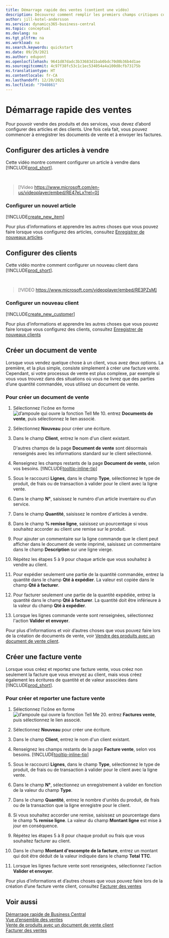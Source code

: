 ```yaml
---
title: Démarrage rapide des ventes (contient une vidéo)
description: Découvrez comment remplir les premiers champs critiques concernant les produits et les clients dans Business Central afin de pouvoir démarrer vos processus de vente.
author: jill-kotel-andersson
ms.service: dynamics365-business-central
ms.topic: conceptual
ms.devlang: na
ms.tgt_pltfrm: na
ms.workload: na
ms.search.keywords: quickstart
ms.date: 09/29/2021
ms.author: edupont
ms.openlocfilehash: 9641d87dadc3b33683d1bab0bdc70d0b36b4d1ae
ms.sourcegitcommit: 4c97f38fc53c1c1ec534054a4a100d8cfb73175b
ms.translationtype: HT
ms.contentlocale: fr-CA
ms.lasthandoff: 12/20/2021
ms.locfileid: "7940861"
---
```

# <a name="sales-quick-start"></a>Démarrage rapide des ventes

Pour pouvoir vendre des produits et des services, vous devez d’abord configurer des articles et des clients. Une fois cela fait, vous pouvez commencer à enregistrer les documents de vente et à envoyer les factures.

## <a name="set-up-items-to-sell"></a>Configurer des articles à vendre

Cette vidéo montre comment configurer un article à vendre dans [!INCLUDE[prod_short](includes/prod_short.md)].

<br>

> [!Video https://www.microsoft.com/en-us/videoplayer/embed/RE47eLx?rel=0]

### <a name="set-up-a-new-item"></a>Configurer un nouvel article

[!INCLUDE[create_new_item](includes/create_new_item.md)]

Pour plus d’informations et apprendre les autres choses que vous pouvez faire lorsque vous configurez des articles, consultez [Enregistrer de nouveaux articles](inventory-how-register-new-items.md).  

## <a name="set-up-customers"></a>Configurer des clients

Cette vidéo montre comment configurer un nouveau client dans [!INCLUDE[prod_short](includes/prod_short.md)].  

<br>

> [!VIDEO https://www.microsoft.com/videoplayer/embed/RE3PZsM]

### <a name="set-up-a-new-customer"></a>Configurer un nouveau client

[!INCLUDE[create_new_customer](includes/create_new_customer.md)]

Pour plus d’informations et apprendre les autres choses que vous pouvez faire lorsque vous configurez des clients, consultez [Enregistrer de nouveaux clients](sales-how-register-new-customers.md)

## <a name="create-a-sales-order"></a>Créer un document de vente  

Lorsque vous vendez quelque chose à un client, vous avez deux options. La première, et la plus simple, consiste simplement à créer une facture vente. Cependant, si votre processus de vente est plus complexe, par exemple si vous vous trouvez dans des situations où vous ne livrez que des parties d’une quantité commandée, vous utilisez un document de vente.

### <a name="to-create-a-sales-order"></a>Pour créer un document de vente  

1. Sélectionnez l’icône en forme ![d’ampoule qui ouvre la fonction Tell Me 10.](media/ui-search/search_small.png "Dites-moi ce que vous voulez faire") entrez **Documents de vente**, puis sélectionnez le lien associé.
2. Sélectionnez **Nouveau** pour créer une écriture.
3. Dans le champ **Client**, entrez le nom d'un client existant.

    D'autres champs de la page **Document de vente** sont désormais renseignés avec les informations standard sur le client sélectionné.  

4. Renseignez les champs restants de la page **Document de vente**, selon vos besoins. [!INCLUDE[tooltip-inline-tip](includes/tooltip-inline-tip_md.md)]

5. Sous le raccourci **Lignes**, dans le champ **Type**, sélectionnez le type de produit, de frais ou de transaction à valider pour le client avec la ligne vente.

6. Dans le champ **N°**, saisissez le numéro d’un article inventaire ou d’un service.

7. Dans le champ **Quantité**, saisissez le nombre d'articles à vendre.

8. Dans le champ **% remise ligne**, saisissez un pourcentage si vous souhaitez accorder au client une remise sur le produit.

9. Pour ajouter un commentaire sur la ligne commande que le client peut afficher dans le document de vente imprimé, saisissez un commentaire dans le champ **Description** sur une ligne vierge.

10. Répétez les étapes 5 à 9 pour chaque article que vous souhaitez à vendre au client.

11. Pour expédier seulement une partie de la quantité commandée, entrez la quantité dans le champ **Qté à expédier**. La valeur est copiée dans le champ **Qté à facturer**.

12. Pour facturer seulement une partie de la quantité expédiée, entrez la quantité dans le champ **Qté à facturer**. La quantité doit être inférieure à la valeur du champ **Qté à expédier**.

13. Lorsque les lignes commande vente sont renseignées, sélectionnez l'action **Valider et envoyer**.

Pour plus d’informations et voir d’autres choses que vous pouvez faire lors de la création de documents de vente, voir [Vendre des produits avec un document de vente client](sales-how-sell-products.md).  

## <a name="create-a-sales-invoice"></a>Créer une facture vente

Lorsque vous créez et reportez une facture vente, vous créez non seulement la facture que vous envoyez au client, mais vous créez également les écritures de quantité et de valeur associées dans [!INCLUDE[prod_short](includes/prod_short.md)].

### <a name="to-create-and-post-a-sales-invoice"></a>Pour créer et reporter une facture vente  

1. Sélectionnez l’icône en forme ![d’ampoule qui ouvre la fonction Tell Me 20.](media/ui-search/search_small.png "Dites-moi ce que vous voulez faire") entrez **Factures vente**, puis sélectionnez le lien associé.  

2. Sélectionnez **Nouveau** pour créer une écriture.

3. Dans le champ **Client**, entrez le nom d'un client existant.

4. Renseignez les champs restants de la page **Facture vente**, selon vos besoins. [!INCLUDE[tooltip-inline-tip](includes/tooltip-inline-tip_md.md)]

5. Sous le raccourci **Lignes**, dans le champ **Type**, sélectionnez le type de produit, de frais ou de transaction à valider pour le client avec la ligne vente.

6. Dans le champ **N°**, sélectionnez un enregistrement à valider en fonction de la valeur du champ **Type**.

7. Dans le champ **Quantité**, entrez le nombre d'unités du produit, de frais ou de la transaction que la ligne enregistre pour le client.  

8. Si vous souhaitez accorder une remise, saisissez un pourcentage dans le champ **% remise ligne**. La valeur du champ **Montant ligne** est mise à jour en conséquence.  

9. Répétez les étapes 5 à 8 pour chaque produit ou frais que vous souhaitez facturer au client.  

10. Dans le champ **Montant d'escompte de la facture**, entrez un montant qui doit être déduit de la valeur indiquée dans le champ **Total TTC**.

11. Lorsque les lignes facture vente sont renseignées, sélectionnez l'action **Valider et envoyer**.  

Pour plus d’informations et d’autres choses que vous pouvez faire lors de la création d’une facture vente client, consultez [Facturer des ventes](sales-how-invoice-sales.md)

## <a name="see-also"></a>Voir aussi

[Démarrage rapide de Business Central](quick-start-business-central.md)  
[Vue d’ensemble des ventes](sales-manage-sales.md)  
[Vente de produits avec un document de vente client](sales-how-sell-products.md)  
[Facturer des ventes](sales-how-invoice-sales.md)  
